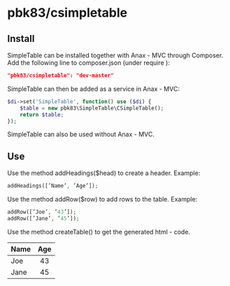 pbk83/csimpletable
=========
Install
------
SimpleTable can be installed together with Anax - MVC through Composer. Add the following line to composer.json (under require ):

```json
"pbk83/csimpletable": "dev-master"
```
SimpleTable can then be added as a service in Anax - MVC:

```php
$di->set('SimpleTable', function() use ($di) {
    $table = new pbk83\SimpleTable\CSimpleTable();    
    return $table;
});
```

SimpleTable can also be used without Anax - MVC.

Use
------
Use the method addHeadings($head) to create a header.
Example:
````php
addHeadings([’Name’, ’Age’]);
````
Use the method addRow($row) to add rows to the table.
Example:
````php
addRow([’Joe’, ’43’]);
addRow([’Jane’, ’45’]);
````
Use the method createTable() to get the generated html - code.

| Name          | Age           |
| ------------- |:-------------:|
| Joe           | 43            |
| Jane          | 45            |
